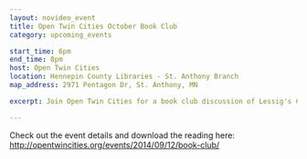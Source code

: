 ```yaml
---
layout: novideo_event
title: Open Twin Cities October Book Club
category: upcoming_events

start_time: 6pm
end_time: 8pm
host: Open Twin Cities
location: Hennepin County Libraries - St. Anthony Branch
map_address: 2971 Pentagon Dr, St. Anthony, MN

excerpt: Join Open Twin Cities for a book club discussion of Lessig's Code (Version 2)

---
```


Check out the event details and download the reading here:
http://opentwincities.org/events/2014/09/12/book-club/
